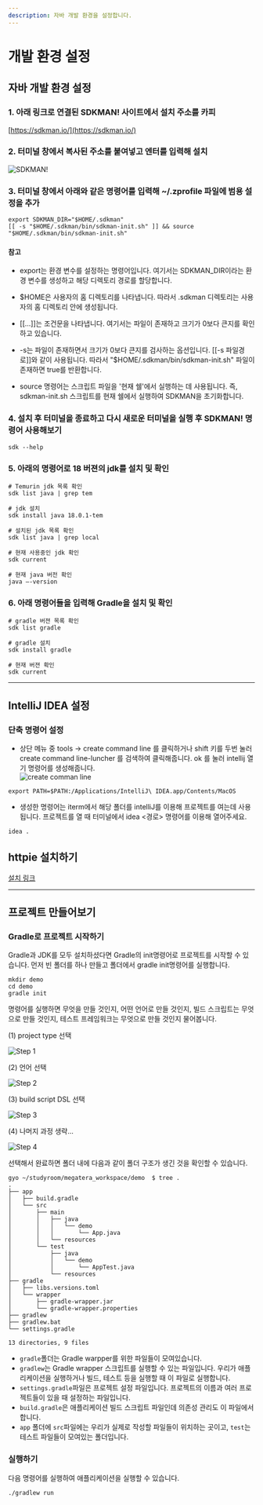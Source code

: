 ```yaml
---
description: 자바 개발 환경을 설정합니다.
---
```


# 개발 환경 설정

## 자바 개발 환경 설정

### 1. 아래 링크로 연결된 SDKMAN! 사이트에서 설치 주소를 카피

[https://sdkman.io/](https://sdkman.io/)

### 2. 터미널 창에서 복사된 주소를 붙여넣고 엔터를 입력해 설치

![SDKMAN!](../image/setting/image.png)

### 3. 터미널 창에서 아래와 같은 명령어를 입력해 ~/.zprofile 파일에 범용 설정을 추가

```<bash>
export SDKMAN_DIR="$HOME/.sdkman"
[[ -s "$HOME/.sdkman/bin/sdkman-init.sh" ]] && source "$HOME/.sdkman/bin/sdkman-init.sh"
```

#### 참고

- export는 환경 변수를 설정하는 명령어입니다. 여기서는 SDKMAN_DIR이라는 환경 변수를 생성하고 해당 디렉토리 경로를 할당합니다.

- $HOME은 사용자의 홈 디렉토리를 나타냅니다. 따라서 .sdkman 디렉토리는 사용자의 홈 디렉토리 안에 생성됩니다.

- [[...]]는 조건문을 나타냅니다. 여기서는 파일이 존재하고 크기가 0보다 큰지를 확인하고 있습니다.

- -s는 파일이 존재하면서 크기가 0보다 큰지를 검사하는 옵션입니다. [[-s 파일경로]]와 같이 사용됩니다. 따라서 "$HOME/.sdkman/bin/sdkman-init.sh" 파일이 존재하면 true를 반환합니다.

- source 명령어는 스크립트 파일을 '현재 쉘'에서 실행하는 데 사용됩니다. 즉, sdkman-init.sh 스크립트를 현재 쉘에서 실행하여 SDKMAN을 초기화합니다.

### 4. 설치 후 터미널을 종료하고 다시 새로운 터미널을 실행 후 SDKMAN! 명령어 사용해보기

```<bash>
sdk --help
```

### 5. 아래의 명령어로 18 버젼의 jdk를 설치 및 확인

```<bash>
# Temurin jdk 목록 확인
sdk list java | grep tem

# jdk 설치
sdk install java 18.0.1-tem

# 설치된 jdk 목록 확인
sdk list java | grep local

# 현재 사용중인 jdk 확인
sdk current

# 현재 java 버전 확인
java —-version
```

### 6. 아래 명령어들을 입력해 Gradle을 설치 및 확인

```<bash>
# gradle 버젼 목록 확인
sdk list gradle

# gradle 설치
sdk install gradle

# 현재 버젼 확인
sdk current
```

---

## IntelliJ IDEA 설정

### 단축 명령어 설정

- 상단 메뉴 중 tools → create command line 를 클릭하거나 shift 키를 두번 눌러 create command line-luncher 를 검색하여 클릭해줍니다. ok 를 눌러 intellij 열기 명령어를 생성해줍니다.  
  ![create comman line](../image/setting/intellij_setting_01.png)

```<bash>
export PATH=$PATH:/Applications/IntelliJ\ IDEA.app/Contents/MacOS
```

- 생성한 명령어는 iterm에서 해당 폴더를 intelliJ를 이용해 프로젝트를 여는데 사용됩니다. 프로젝트를 열 때 터미널에서 idea <경로> 명령어를 이용해 열어주세요.

```<bash>
idea .
```

## httpie 설치하기

[설치 링크](https://httpie.io/docs/cli/main-features)

---

## 프로젝트 만들어보기

### Gradle로 프로젝트 시작하기

Gradle과 JDK를 모두 설치하셨다면 Gradle의 init명령어로 프로젝트를 시작할 수 있습니다. 먼저 빈 폴더를 하나 만들고 폴더에서 gradle init명령어를 실행합니다.

```<bash>
mkdir demo
cd demo
gradle init
```

명령어를 실행하면 무엇을 만들 것인지, 어떤 언어로 만들 것인지, 빌드 스크립트는 무엇으로 만들 것인지, 테스트 프레임워크는 무엇으로 만들 것인지 물어봅니다.

(1) project type 선택

![Step 1](../image/setting/gradle_setting_00.png)

(2) 언어 선택

![Step 2](../image/setting/gradle_setting_01.png)

(3) build script DSL 선택

![Step 3](../image/setting/gradle_setting_02.png)

(4) 나머지 과정 생략...

![Step 4](../image/setting/gradle_setting_03.png)

선택해서 완료하면 폴더 내에 다음과 같이 폴더 구조가 생긴 것을 확인할 수 있습니다.

```<bash>
gyo ~/studyroom/megatera_workspace/demo  $ tree .
.
├── app
│   ├── build.gradle
│   └── src
│       ├── main
│       │   ├── java
│       │   │   └── demo
│       │   │       └── App.java
│       │   └── resources
│       └── test
│           ├── java
│           │   └── demo
│           │       └── AppTest.java
│           └── resources
├── gradle
│   ├── libs.versions.toml
│   └── wrapper
│       ├── gradle-wrapper.jar
│       └── gradle-wrapper.properties
├── gradlew
├── gradlew.bat
└── settings.gradle

13 directories, 9 files
```

- `gradle`폴더는 Gradle warpper를 위한 파일들이 모여있습니다.
- `gradlew`는 Gradle wrapper 스크립트를 실행할 수 있는 파일입니다. 우리가 애플리케이션을 실행하거나 빌드, 테스트 등을 실행할 때 이 파일로 실행합니다.
- `settings.gradle`파일은 프로젝트 설정 파일입니다. 프로젝트의 이름과 여러 프로젝트들이 있을 때 설정하는 파일입니다.
- `build.gradle`은 애플리케이션 빌드 스크립트 파일인데 의존성 관리도 이 파일에서 합니다.
- `app` 폴더에 `src`파일에는 우리가 실제로 작성할 파일들이 위치하는 곳이고, `test`는 테스트 파일들이 모여있는 폴더입니다.

### 실행하기

다음 명령어를 실행하여 애플리케이션을 실행할 수 있습니다.

```<bash>
./gradlew run
```
